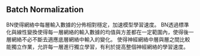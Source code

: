 Batch Normalization
-----------------------------------------------------
BN使得網絡中每層輸入數據的分佈相對穩定，加速模型學習速度。
BN透過標準化與線性變換使得每一層網絡的輸入數據的均值與方差都在一定範圍內，使得後一層網絡不必不斷去適應底層網絡中輸入的變化。
使得神經網絡中層與層之間比較能獨立作業，允許每一層進行獨立學習，有利於提高整個神經網絡的學習速度。


